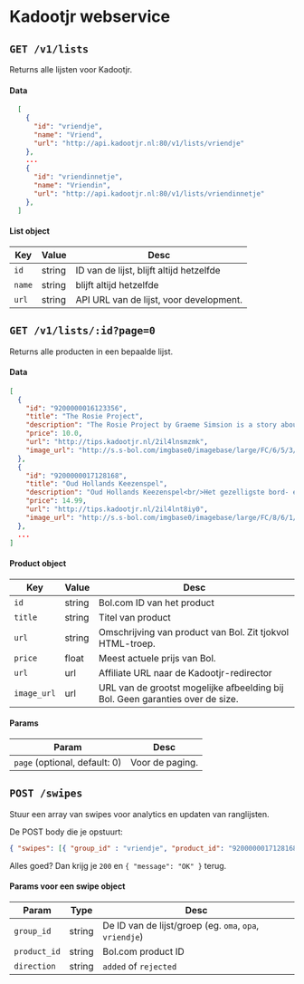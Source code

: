 # Kadootjr webservice

## `GET /v1/lists`

Returns alle lijsten voor Kadootjr.

#### Data

```json
  [
    {
      "id": "vriendje",
      "name": "Vriend",
      "url": "http://api.kadootjr.nl:80/v1/lists/vriendje"
    },
    ...
    {
      "id": "vriendinnetje",
      "name": "Vriendin",
      "url": "http://api.kadootjr.nl:80/v1/lists/vriendinnetje"
    },
  ]
```

#### List object

Key | Value | Desc
------------- | ------------- | -------------
`id` | string | ID van de lijst, blijft altijd hetzelfde
`name` | string | blijft altijd hetzelfde
`url` | string | API URL van de lijst, voor development.

## `GET /v1/lists/:id?page=0`

Returns alle producten in een bepaalde lijst.

#### Data

```json
[
  {
    "id": "9200000016123356",
    "title": "The Rosie Project",
    "description": "The Rosie Project by Graeme Simsion is a story about love, life and lobsters..<br/><br/>Meet Don Tillman.<br/><br/>Don is getting married.<br/><br/>He just doesn't know who to yet.<br/><br/>But he has designed a very detailed questionnaire to help him find the perfect woman.<br/><br/>One thing he already knows, though, is that it's not Rosie.<br/><br/>Absolutely, completely, definitely not.<br/><br/>Don Tillman is a socially challenged genetics professor who's decided the time has come to find a wife. His questionnaire is intended to weed out anyone who's unsuitab...",
    "price": 10.0,
    "url": "http://tips.kadootjr.nl/2il4lnsmzmk",
    "image_url": "http://s.s-bol.com/imgbase0/imagebase/large/FC/6/5/3/3/9200000016123356.jpg"
  },
  {
    "id": "9200000017128168",
    "title": "Oud Hollands Keezenspel",
    "description": "Oud Hollands Keezenspel<br/>Het gezelligste bord- én kaartspel van Holland!<br/>Het spel Ontdek het originele Oud Hollandse gezelschapspel: KEEZEN!<br/><br/>Keezen is een combinatie van pesten en Mens Erger Je Niet. <br/>De speelkaart die je opgooit, bepaalt wat je met je pion mag doen. Zorg dat je je pionnen als eerste op de thuishonken hebt en probeer met pestkaarten te voorkomen dat je tegenspelers hetzelfde doel bereiken. <br/>Lukt het jou om als eerste al je pionnen op de juiste plaats te krijgen?<br/>Het Keezenspel kun je a...",
    "price": 14.99,
    "url": "http://tips.kadootjr.nl/2il4lnt8iy0",
    "image_url": "http://s.s-bol.com/imgbase0/imagebase/large/FC/8/6/1/8/9200000017128168.jpg"
  },
  ...
]
```

#### Product object

Key | Value | Desc
------------- | ------------- | -------------
`id` | string | Bol.com ID van het product
`title` | string | Titel van product
`url` | string | Omschrijving van product van Bol. Zit tjokvol HTML-troep.
`price` | float | Meest actuele prijs van Bol.
`url` | url | Affiliate URL naar de Kadootjr-redirector
`image_url` | url | URL van de grootst mogelijke afbeelding bij Bol. Geen garanties over de size.


#### Params

Param | Desc
------------- | -------------
`page` (optional, default: 0) | Voor de paging.


## `POST /swipes`

Stuur een array van swipes voor analytics en updaten van ranglijsten.

De POST body die je opstuurt:

```json
{ "swipes": [{ "group_id" : "vriendje", "product_id": "9200000017128168", "direction": "rejected" }, { "group_id" : "vriendje", "product_id": "9200000017128168", "direction": "rejected" }]}
```

Alles goed? Dan krijg je `200` en `{ "message": "OK" }` terug.

#### Params voor een swipe object

Param | Type | Desc
------------- | ------------- | -------------
`group_id` | string | De ID van de lijst/groep (eg. `oma`, `opa`, `vriendje`)
`product_id` | string | Bol.com product ID
`direction` | string | `added` of `rejected`
